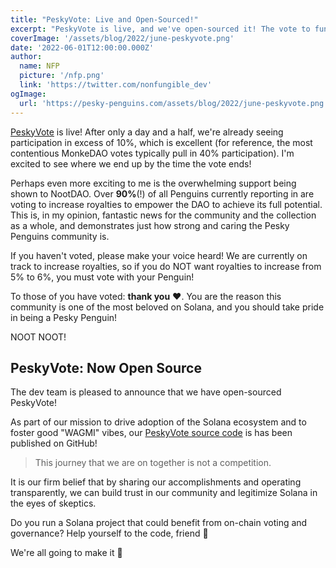 ```yaml
---
title: "PeskyVote: Live and Open-Sourced!"
excerpt: "PeskyVote is live, and we've open-sourced it! The vote to fund NootDAO is underway, and we're already seeing participation in excess of 10% after only a day and a half!"
coverImage: '/assets/blog/2022/june-peskyvote.png'
date: '2022-06-01T12:00:00.000Z'
author:
  name: NFP
  picture: '/nfp.png'
  link: 'https://twitter.com/nonfungible_dev'
ogImage:
  url: 'https://pesky-penguins.com/assets/blog/2022/june-peskyvote.png'
---
```


[PeskyVote](https://vote.pesky-penguins.com) is live! After only a day and a half, we're already seeing participation in excess of 10%, which is excellent (for reference, the most contentious MonkeDAO votes typically pull in 40% participation).
I'm excited to see where we end up by the time the vote ends!

Perhaps even more exciting to me is the overwhelming support being shown to NootDAO.
Over **90%**(!) of all Penguins currently reporting in are voting to increase royalties to empower the DAO to achieve its full potential.
This is, in my opinion, fantastic news for the community and the collection as a whole, and demonstrates just how strong and caring the Pesky Penguins community is.

If you haven't voted, please make your voice heard! We are currently on track to increase royalties, so if you do NOT want royalties to increase from 5% to 6%, you must vote with your Penguin!

To those of you have voted: **thank you** ❤️. You are the reason this community is one of the most beloved on Solana, and you should take pride in being a Pesky Penguin!

NOOT NOOT!

## PeskyVote: Now Open Source
The dev team is pleased to announce that we have open-sourced PeskyVote!

As part of our mission to drive adoption of the Solana ecosystem and to foster good "WAGMI" vibes,
our [PeskyVote source code](https://github.com/Pesky-Penguins/pp-vote) is has been published on GitHub!

> This journey that we are on together is not a competition.

It is our firm belief that by sharing our accomplishments and operating transparently,
we can build trust in our community and legitimize Solana in the eyes of skeptics.

Do you run a Solana project that could benefit from on-chain voting and governance? 
Help yourself to the code, friend 🙂

We're all going to make it 🤝
